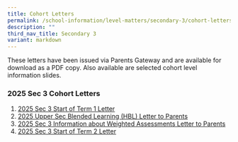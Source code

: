 ```yaml
---
title: Cohort Letters
permalink: /school-information/level-matters/secondary-3/cohort-letters/
description: ""
third_nav_title: Secondary 3
variant: markdown
---
```

These letters have been issued via Parents Gateway and are available for download as a PDF copy. Also available are selected cohort level information slides.  
  

### 2025 Sec 3 Cohort Letters

1. [2025 Sec 3 Start of Term 1 Letter](/files/Level%20Matters/S3/2025_S3_Start_of_Term_1_Letter.pdf)
2. [2025 Upper Sec Blended Learning (HBL) Letter to Parents](/files/Level%20Matters/S3/2025_BL_Infosheet_to_Upper_Sec_Parents.pdf)
3. [2025 Sec 3 Information about Weighted Assessments Letter to Parents](/files/Level%20Matters/S3/2025__Letter_to_parents_WA_Sec_3.pdf)
4. [2025 Sec 3 Start of Term 2 Letter](/files/Level%20Matters/S3/2025_Sec_3_Start_of_Term_2_Letter.pdf)